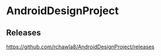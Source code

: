 AndroidDesignProject
====================

Releases
--------
https://github.com/rchawla8/AndroidDesignProject/releases
